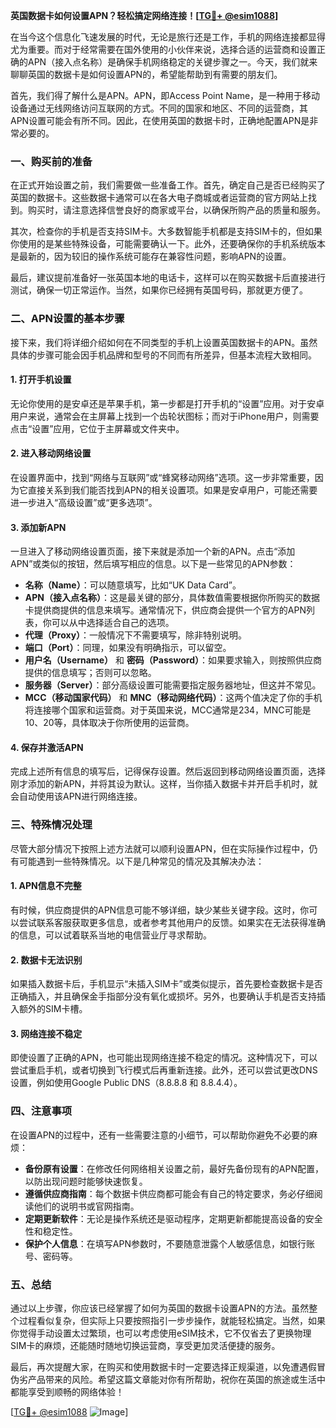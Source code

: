 **英国数据卡如何设置APN？轻松搞定网络连接！[[TG💪+ @esim1088](https://t.me/s/esim1088)]**

在当今这个信息化飞速发展的时代，无论是旅行还是工作，手机的网络连接都显得尤为重要。而对于经常需要在国外使用的小伙伴来说，选择合适的运营商和设置正确的APN（接入点名称）是确保手机网络稳定的关键步骤之一。今天，我们就来聊聊英国的数据卡是如何设置APN的，希望能帮助到有需要的朋友们。

首先，我们得了解什么是APN。APN，即Access Point Name，是一种用于移动设备通过无线网络访问互联网的方式。不同的国家和地区、不同的运营商，其APN设置可能会有所不同。因此，在使用英国的数据卡时，正确地配置APN是非常必要的。

### **一、购买前的准备**

在正式开始设置之前，我们需要做一些准备工作。首先，确定自己是否已经购买了英国的数据卡。这些数据卡通常可以在各大电子商城或者运营商的官方网站上找到。购买时，请注意选择信誉良好的商家或平台，以确保所购产品的质量和服务。

其次，检查你的手机是否支持SIM卡。大多数智能手机都是支持SIM卡的，但如果你使用的是某些特殊设备，可能需要确认一下。此外，还要确保你的手机系统版本是最新的，因为较旧的操作系统可能存在兼容性问题，影响APN的设置。

最后，建议提前准备好一张英国本地的电话卡，这样可以在购买数据卡后直接进行测试，确保一切正常运作。当然，如果你已经拥有英国号码，那就更方便了。

### **二、APN设置的基本步骤**

接下来，我们将详细介绍如何在不同类型的手机上设置英国数据卡的APN。虽然具体的步骤可能会因手机品牌和型号的不同而有所差异，但基本流程大致相同。

#### **1. 打开手机设置**

无论你使用的是安卓还是苹果手机，第一步都是打开手机的“设置”应用。对于安卓用户来说，通常会在主屏幕上找到一个齿轮状图标；而对于iPhone用户，则需要点击“设置”应用，它位于主屏幕或文件夹中。

#### **2. 进入移动网络设置**

在设置界面中，找到“网络与互联网”或“蜂窝移动网络”选项。这一步非常重要，因为它直接关系到我们能否找到APN的相关设置项。如果是安卓用户，可能还需要进一步进入“高级设置”或“更多选项”。

#### **3. 添加新APN**

一旦进入了移动网络设置页面，接下来就是添加一个新的APN。点击“添加APN”或类似的按钮，然后填写相应的信息。以下是一些常见的APN参数：

- **名称（Name）**：可以随意填写，比如“UK Data Card”。
- **APN（接入点名称）**：这是最关键的部分，具体数值需要根据你所购买的数据卡提供商提供的信息来填写。通常情况下，供应商会提供一个官方的APN列表，你可以从中选择适合自己的选项。
- **代理（Proxy）**：一般情况下不需要填写，除非特别说明。
- **端口（Port）**：同理，如果没有明确指示，可以留空。
- **用户名（Username）** 和 **密码（Password）**：如果要求输入，则按照供应商提供的信息填写；否则可以忽略。
- **服务器（Server）**：部分高级设置可能需要指定服务器地址，但这并不常见。
- **MCC（移动国家代码）** 和 **MNC（移动网络代码）**：这两个值决定了你的手机将连接哪个国家和运营商。对于英国来说，MCC通常是234，MNC可能是10、20等，具体取决于你所使用的运营商。

#### **4. 保存并激活APN**

完成上述所有信息的填写后，记得保存设置。然后返回到移动网络设置页面，选择刚才添加的新APN，并将其设为默认。这样，当你插入数据卡并开启手机时，就会自动使用该APN进行网络连接。

### **三、特殊情况处理**

尽管大部分情况下按照上述方法就可以顺利设置APN，但在实际操作过程中，仍有可能遇到一些特殊情况。以下是几种常见的情况及其解决办法：

#### **1. APN信息不完整**

有时候，供应商提供的APN信息可能不够详细，缺少某些关键字段。这时，你可以尝试联系客服获取更多信息，或者参考其他用户的反馈。如果实在无法获得准确的信息，可以试着联系当地的电信营业厅寻求帮助。

#### **2. 数据卡无法识别**

如果插入数据卡后，手机显示“未插入SIM卡”或类似提示，首先要检查数据卡是否正确插入，并且确保金手指部分没有氧化或损坏。另外，也要确认手机是否支持插入额外的SIM卡槽。

#### **3. 网络连接不稳定**

即使设置了正确的APN，也可能出现网络连接不稳定的情况。这种情况下，可以尝试重启手机，或者切换到飞行模式后再重新连接。此外，还可以尝试更改DNS设置，例如使用Google Public DNS（8.8.8.8 和 8.8.4.4）。

### **四、注意事项**

在设置APN的过程中，还有一些需要注意的小细节，可以帮助你避免不必要的麻烦：

- **备份原有设置**：在修改任何网络相关设置之前，最好先备份现有的APN配置，以防出现问题时能够快速恢复。
- **遵循供应商指南**：每个数据卡供应商都可能会有自己的特定要求，务必仔细阅读他们的说明书或官网指南。
- **定期更新软件**：无论是操作系统还是驱动程序，定期更新都能提高设备的安全性和稳定性。
- **保护个人信息**：在填写APN参数时，不要随意泄露个人敏感信息，如银行账号、密码等。

### **五、总结**

通过以上步骤，你应该已经掌握了如何为英国的数据卡设置APN的方法。虽然整个过程看似复杂，但实际上只要按照指引一步步操作，就能轻松搞定。当然，如果你觉得手动设置太过繁琐，也可以考虑使用eSIM技术，它不仅省去了更换物理SIM卡的麻烦，还能随时随地切换运营商，享受更加灵活便捷的服务。

最后，再次提醒大家，在购买和使用数据卡时一定要选择正规渠道，以免遭遇假冒伪劣产品带来的风险。希望这篇文章能对你有所帮助，祝你在英国的旅途或生活中都能享受到顺畅的网络体验！

[[TG💪+ @esim1088](https://t.me/s/esim1088) ![Image](https://i.postimg.cc/4NQfJmqS/Snipaste-2025-05-13-00-14-12.png)]